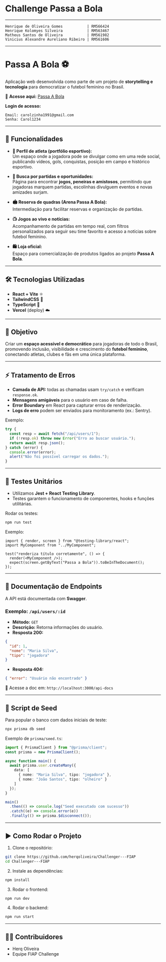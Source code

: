 # Challenge Passa a Bola

---
    Henrique de Oliveira Gomes           | RM566424
    Henrique Kolomyes Silveira           | RM563467
    Matheus Santos de Oliveira           | RM561982
    Vinicius Alexandre Aureliano Ribeiro | RM561606

---

# Passa A Bola ⚽  

Aplicação web desenvolvida como parte de um projeto de **storytelling e tecnologia** para democratizar o futebol feminino no Brasil.  

🔗 **Acesse aqui:** [Passa A Bola](http://challenger-fiap-v8zj.vercel.app)  

**Login de acesso:**  
```
Email: carolzinha1991@gmail.com  
Senha: Carol1234
```

---

## 🚀 Funcionalidades  

- **📸 Perfil de atleta (portfólio esportivo):**  
  Um espaço onde a jogadora pode se divulgar como em uma rede social, publicando vídeos, gols, conquistas, posição em campo e histórico esportivo.  

- **🔎 Busca por partidas e oportunidades:**  
  Página para encontrar **jogos, peneiras e amistosos**, permitindo que jogadoras marquem partidas, escolinhas divulguem eventos e novas amizades surjam.  

- **🏟️ Reserva de quadras (Arena Passa A Bola):**  
  Intermediação para facilitar reservas e organização de partidas.  

- **📺 Jogos ao vivo e notícias:**  
  Acompanhamento de partidas em tempo real, com filtros personalizados para seguir seu time favorito e acesso a notícias sobre futebol feminino.  

- **🛍️ Loja oficial:**  
  Espaço para comercialização de produtos ligados ao projeto **Passa A Bola**.  

---

## 🛠️ Tecnologias Utilizadas  

- **React + Vite** ⚛️  
- **TailwindCSS** 🎨  
- **TypeScript** 📘  
- **Vercel** (deploy) ☁️  

---

## 📌 Objetivo  

Criar um **espaço acessível e democrático** para jogadoras de todo o Brasil, promovendo inclusão, visibilidade e crescimento do **futebol feminino**, conectando atletas, clubes e fãs em uma única plataforma.  

---

## ⚡ Tratamento de Erros  

- **Camada de API:** todas as chamadas usam `try/catch` e verificam `response.ok`.  
- **Mensagens amigáveis** para o usuário em caso de falha.  
- **Error Boundary** em React para capturar erros de renderização.  
- **Logs de erro** podem ser enviados para monitoramento (ex.: Sentry).  

Exemplo:
```ts
try {
  const resp = await fetch("/api/users/1");
  if (!resp.ok) throw new Error("Erro ao buscar usuário.");
  return await resp.json();
} catch (error) {
  console.error(error);
  alert("Não foi possível carregar os dados.");
}
```

---

## 🧪 Testes Unitários  

- Utilizamos **Jest + React Testing Library**.  
- Testes garantem o funcionamento de componentes, hooks e funções utilitárias.  

Rodar os testes:
```bash
npm run test
```

Exemplo:
```tsx
import { render, screen } from "@testing-library/react";
import MyComponent from "../MyComponent";

test("renderiza título corretamente", () => {
  render(<MyComponent />);
  expect(screen.getByText("Passa a Bola")).toBeInTheDocument();
});
```

---

## 📖 Documentação de Endpoints  

A API está documentada com **Swagger**.  

### Exemplo: `/api/users/:id`  
- **Método:** `GET`  
- **Descrição:** Retorna informações do usuário.  
- **Resposta 200:**
```json
{
  "id": 1,
  "nome": "Maria Silva",
  "tipo": "jogadora"
}
```
- **Resposta 404:**
```json
{ "error": "Usuário não encontrado" }
```

📌 Acesse a doc em: `http://localhost:3000/api-docs`

---

## 🌱 Script de Seed  

Para popular o banco com dados iniciais de teste:  

```bash
npx prisma db seed
```

Exemplo de `prisma/seed.ts`:
```ts
import { PrismaClient } from "@prisma/client";
const prisma = new PrismaClient();

async function main() {
  await prisma.user.createMany({
    data: [
      { nome: "Maria Silva", tipo: "jogadora" },
      { nome: "João Santos", tipo: "olheiro" }
    ]
  });
}

main()
  .then(() => console.log("Seed executado com sucesso"))
  .catch((e) => console.error(e))
  .finally(() => prisma.$disconnect());
```

---

## ▶️ Como Rodar o Projeto  

1. Clone o repositório:  
```bash
git clone https://github.com/herqoliveira/Challenger---FIAP
cd Challenger---FIAP
```

2. Instale as dependências:  
```bash
npm install
```

3. Rodar o frontend:  
```bash
npm run dev
```

4. Rodar o backend:  
```bash
npm run start
```

---

## 👨‍💻 Contribuidores  

- Herq Oliveira  
- Equipe FIAP Challenge  
